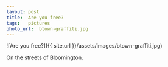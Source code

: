 ```yaml
---
layout: post
title:  Are you free?
tags:   pictures 
photo_url:  btown-graffiti.jpg
---
```


![Are you free?]({{ site.url }}/assets/images/btown-graffiti.jpg)

On the streets of Bloomington.

